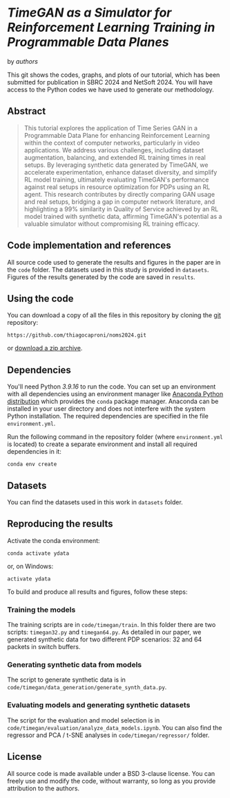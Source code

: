 # *TimeGAN as a Simulator for Reinforcement Learning Training in Programmable Data Planes*

by *authors*


This git shows the codes, graphs, and plots of our tutorial, which has been submitted for publication in SBRC 2024 and NetSoft 2024. You will have access to the Python codes we have used to generate our methodology.


## Abstract

> This tutorial explores the application of Time Series GAN in a Programmable Data Plane for enhancing Reinforcement Learning within the context of computer networks, particularly in video applications. We address various challenges, including dataset augmentation, balancing, and extended RL training times in real setups. By leveraging synthetic data generated by TimeGAN, we accelerate experimentation, enhance dataset diversity, and simplify RL model training, ultimately evaluating TimeGAN's performance against real setups in resource optimization for PDPs using an RL agent. This research contributes by directly comparing GAN usage and real setups, bridging a gap in computer network literature, and highlighting a 99\% similarity in Quality of Service achieved by an RL model trained with synthetic data, affirming TimeGAN's potential as a valuable simulator without compromising RL training efficacy.

## Code implementation and references


All source code used to generate the results and figures in the paper are in
the `code` folder.
The datasets used in this study is provided in `datasets`.
Figures of the results generated by the code are saved in `results`.
<!-- See the `README.md` files in each directory for a full description. -->

## Using the code

You can download a copy of all the files in this repository by cloning the
[git](https://git-scm.com/) repository:

    https://github.com/thiagocaproni/noms2024.git

or [download a zip archive](https://github.com/thiagocaproni/noms2024/archive/refs/heads/master.zip).

## Dependencies


You'll need Python *3.9.16* to run the code.
You can set up an environment with all dependencies using an environment manager
like [Anaconda Python distribution](https://www.anaconda.com/download/) which
provides the `conda` package manager.
Anaconda can be installed in your user directory and does not interfere with
the system Python installation.
The required dependencies are specified in the file `environment.yml`.

Run the following command in the repository folder (where `environment.yml`
is located) to create a separate environment and install all required
dependencies in it:

    conda env create

## Datasets

You can find the datasets used in this work in `datasets` folder.

## Reproducing the results

Activate the conda environment:

    conda activate ydata

or, on Windows:

    activate ydata

To build and produce all results and figures, follow these steps:

### Training the models

The training scripts are in `code/timegan/train`. In this folder there are two scripts: `timegan32.py` and `timegan64.py`. As detailed in our paper, we generated synthetic data for two different PDP scenarios: 32 and 64 packets in switch buffers.

### Generating synthetic data from models

The script to generate synthetic data is in `code/timegan/data_generation/generate_synth_data.py`.

### Evaluating models and generating synthetic datasets

The script for the evaluation and model selection is in `code/timegan/evaluation/analyze_data_models.ipynb`. You can also find the regressor and PCA / t-SNE analyses in `code/timegan/regressor/` folder.  

## License

All source code is made available under a BSD 3-clause license. You can freely
use and modify the code, without warranty, so long as you provide attribution
to the authors.


